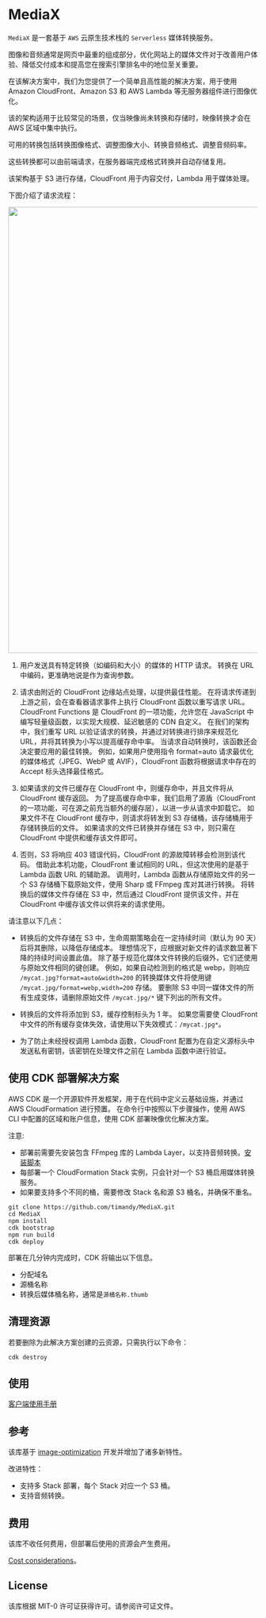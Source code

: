 # MediaX

`MediaX` 是一套基于 `AWS` 云原生技术栈的 `Serverless` 媒体转换服务。

图像和音频通常是网页中最重的组成部分，优化网站上的媒体文件对于改善用户体验、降低交付成本和提高您在搜索引擎排名中的地位至关重要。

在该解决方案中，我们为您提供了一个简单且高性能的解决方案，用于使用 Amazon CloudFront、Amazon S3 和 AWS Lambda 等无服务器组件进行图像优化。

该的架构适用于比较常见的场景，仅当映像尚未转换和存储时，映像转换才会在 AWS 区域中集中执行。

可用的转换包括转换图像格式、调整图像大小、转换音频格式、调整音频码率。

这些转换都可以由前端请求，在服务器端完成格式转换并自动存储复用。

该架构基于 S3 进行存储，CloudFront 用于内容交付，Lambda 用于媒体处理。

下图介绍了请求流程：

<img src="architecture.png" width="900">

1. 用户发送具有特定转换（如编码和大小）的媒体的 HTTP 请求。
   转换在 URL 中编码，更准确地说是作为查询参数。

2. 请求由附近的 CloudFront 边缘站点处理，以提供最佳性能。
   在将请求传递到上游之前，会在查看器请求事件上执行 CloudFront 函数以重写请求 URL。
   CloudFront Functions 是 CloudFront 的一项功能，允许您在 JavaScript 中编写轻量级函数，以实现大规模、延迟敏感的 CDN 自定义。
   在我们的架构中，我们重写 URL 以验证请求的转换，并通过对转换进行排序来规范化 URL，并将其转换为小写以提高缓存命中率。
   当请求自动转换时，该函数还会决定要应用的最佳转换。
   例如，如果用户使用指令 format=auto 请求最优化的媒体格式（JPEG、WebP 或 AVIF），CloudFront 函数将根据请求中存在的 Accept 标头选择最佳格式。

3. 如果请求的文件已缓存在 CloudFront 中，则缓存命中，并且文件将从 CloudFront 缓存返回。
   为了提高缓存命中率，我们启用了源盾（CloudFront 的一项功能，可在源之前充当额外的缓存层），以进一步从请求中卸载它。
   如果文件不在 CloudFront 缓存中，则请求将转发到 S3 存储桶，该存储桶用于存储转换后的文件。
   如果请求的文件已转换并存储在 S3 中，则只需在 CloudFront 中提供和缓存该文件即可。

4. 否则，S3 将响应 403 错误代码，CloudFront 的源故障转移会检测到该代码。
   借助此本机功能，CloudFront 重试相同的 URL，但这次使用的是基于 Lambda 函数 URL 的辅助源。
   调用时，Lambda 函数从存储原始文件的另一个 S3 存储桶下载原始文件，使用 Sharp 或 FFmpeg 库对其进行转换。
   将转换后的媒体文件存储在 S3 中，然后通过 CloudFront 提供该文件，并在 CloudFront 中缓存该文件以供将来的请求使用。

请注意以下几点：

* 转换后的文件存储在 S3 中，生命周期策略会在一定持续时间（默认为 90 天）后将其删除，以降低存储成本。
  理想情况下，应根据对新文件的请求数显著下降的持续时间设置此值。
  除了基于规范化媒体文件转换的后缀外，它们还使用与原始文件相同的键创建。
  例如，如果自动检测到的格式是 webp，则响应 `/mycat.jpg?format=auto&width=200` 的转换媒体文件将使用键 `/mycat.jpg/format=webp,width=200` 存储。
  要删除 S3 中同一媒体文件的所有生成变体，请删除原始文件 `/mycat.jpg/*` 键下列出的所有文件。

* 转换后的文件将添加到 S3，缓存控制标头为 1 年。
  如果您需要使 CloudFront 中文件的所有缓存变体失效，请使用以下失效模式：`/mycat.jpg*`。

* 为了防止未经授权调用 Lambda 函数，CloudFront 配置为在自定义源标头中发送私有密钥，该密钥在处理文件之前在 Lambda 函数中进行验证。

## 使用 CDK 部署解决方案

AWS CDK 是一个开源软件开发框架，用于在代码中定义云基础设施，并通过 AWS CloudFormation 进行预置。
在命令行中按照以下步骤操作，使用 AWS CLI 中配置的区域和账户信息，使用 CDK 部署映像优化解决方案。

注意:

* 部署前需要先安装包含 FFmpeg 库的 Lambda Layer，以支持音频转换。[安装脚本](./ffmpeg/install.sh)
* 每部署一个 CloudFormation Stack 实例，只会针对一个 S3 桶启用媒体转换服务。
* 如果要支持多个不同的桶，需要修改 Stack 名和源 S3 桶名，并确保不重名。

```
git clone https://github.com/timandy/MediaX.git
cd MediaX
npm install
cdk bootstrap
npm run build
cdk deploy
```

部署在几分钟内完成时，CDK 将输出以下信息。

* 分配域名
* 源桶名称
* 转换后媒体桶名称，通常是`源桶名称.thumb`

## 清理资源

若要删除为此解决方案创建的云资源，只需执行以下命令：

```
cdk destroy
```

## 使用

[客户端使用手册](./doc/Wiki.md)

## 参考

该库基于 [image-optimization](https://github.com/aws-samples/image-optimization) 开发并增加了诸多新特性。

改进特性：

* 支持多 Stack 部署，每个 Stack 对应一个 S3 桶。
* 支持音频转换。

## 费用

该库不收任何费用，但部署后使用的资源会产生费用。

[Cost considerations](https://aws.amazon.com/cn/blogs/networking-and-content-delivery/image-optimization-using-amazon-cloudfront-and-aws-lambda)。

## License

该库根据 MIT-0 许可证获得许可。请参阅许可证文件。
